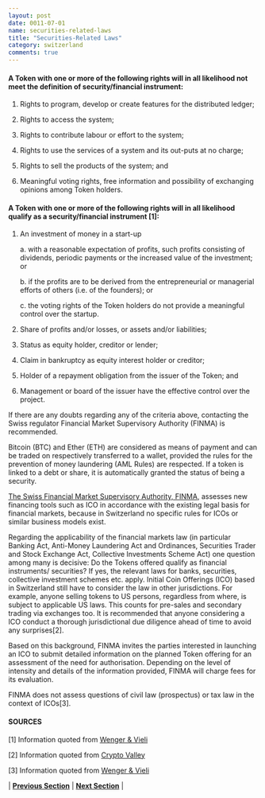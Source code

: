 ```yaml
---
layout: post
date: 0011-07-01
name: securities-related-laws
title: "Securities-Related Laws"
category: switzerland
comments: true
---
```



#### A Token with one or more of the following rights will in all likelihood not meet the definition of security/financial instrument:
   1. Rights to program, develop or create features for the distributed ledger;
   
   2. Rights to access the system;
   
   3. Rights to contribute labour or effort to the system; 
   
   4. Rights to use the services of a system and its out-puts at no charge;
   
   5. Rights to sell the products of the system; and
   
   6. Meaningful voting rights, free information and possibility of exchanging opinions among Token holders.

#### A Token with one or more of the following rights will in all likelihood qualify as a security/financial instrument [1]:
1. An investment of money in a start-up

   a. with a reasonable expectation of profits, such profits consisting of dividends, periodic payments or the increased value of the investment; or
   
   b. if the profits are to be derived from the entrepreneurial or managerial efforts of others (i.e. of the founders); or
   
   c. the voting rights of the Token holders do not provide a meaningful control over the startup.
   
2. Share of profits and/or losses, or assets and/or liabilities;
3. Status as equity holder, creditor or lender;
4. Claim in bankruptcy as equity interest holder or creditor;
5. Holder of a repayment obligation from the issuer of the Token; and
6. Management or board of the issuer have the effective control over the project.

If there are any doubts regarding any of the criteria above, contacting the Swiss regulator Financial Market Supervisory Authority (FINMA) is recommended.

Bitcoin (BTC) and Ether (ETH) are considered as means of payment and can be traded on respectively transferred to a wallet, provided the rules for the prevention of money laundering (AML Rules) are respected. If a token is linked to a debt or share, it is automatically granted the status of being a security.

[The Swiss Financial Market Supervisory Authority, FINMA](https://www.finma.ch/en/#Publiziert%20als=%7B8A1AFB67-F2D4-4F93-A9CF-FE1E00D1D24E%7D%2C%7B765747A5-26C0-4717-B743-FC7E6344BAED%7D&Hidden%20Filter=%7B8A1AFB67-F2D4-4F93-A9CF-FE1E00D1D24E%7D%2C%7B765747A5-26C0-4717-B743-FC7E6344BAED%7D&Order=4), assesses new financing tools such as ICO in accordance with the existing legal basis for financial markets, because in Switzerland no specific rules for ICOs or similar business models exist.

Regarding the applicability of the financial markets law (in particular Banking Act, Anti-Money Laundering Act and Ordinances, Securities Trader and Stock Exchange Act, Collective Investments Scheme Act) one question among many is decisive: Do the Tokens offered qualify as financial instruments/ securities? If yes, the relevant laws for banks, securities, collective investment schemes etc. apply. Initial Coin Offerings (ICO) based in Switzerland still have to consider the law in other jurisdictions. For example, anyone selling tokens to US persons, regardless from where, is subject to applicable US laws. This counts for pre-sales and secondary trading via exchanges too. It is recommended that anyone considering a ICO conduct a thorough jurisdictional due diligence ahead of time to avoid any surprises[2].

Based on this background, FINMA invites the parties interested in launching an ICO to submit detailed information on the planned Token offering for an assessment of the need for authorisation. Depending on the level of intensity and details of the information provided, FINMA will charge fees for its evaluation.

FINMA does not assess questions of civil law (prospectus) or tax law in the context of ICOs[3].

#### SOURCES

[1] Information quoted from [Wenger & Vieli](http://www.wengervieli.ch/getattachment/3237d5af-0a8a-4b54-b7ef-cace021e9b22/Initial-Coin-Offering-(ICO)-Co-–-A-Swiss-Law-Persp.aspx)

[2] Information quoted from [Crypto Valley](https://cryptovalley.swiss/legalities-of-tokenization-in-switzerland-and-the-us/)

[3] Information quoted from [Wenger & Vieli](http://www.wengervieli.ch/getattachment/3237d5af-0a8a-4b54-b7ef-cace021e9b22/Initial-Coin-Offering-(ICO)-Co-–-A-Swiss-Law-Persp.aspx)


| **[Previous Section](https://neo-project.github.io/global-blockchain-compliance-hub//switzerland/switzerland-laws-token-sales.html)** | **[Next Section](https://neo-project.github.io/global-blockchain-compliance-hub//switzerland/switzerland-privacy-and-data-protection.html)** |
